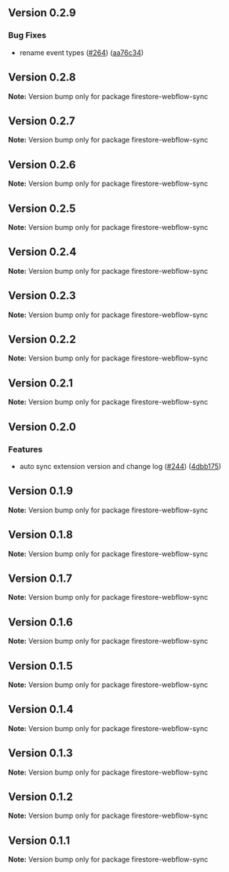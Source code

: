 ## Version 0.2.9

### Bug Fixes

- rename event types ([#264](https://github.com/simplycubed/extensions/issues/264)) ([aa76c34](https://github.com/simplycubed/extensions/commit/aa76c3457fb5e6700a7050fa26eb09e1f78d7add))

## Version 0.2.8

**Note:** Version bump only for package firestore-webflow-sync

## Version 0.2.7

**Note:** Version bump only for package firestore-webflow-sync

## Version 0.2.6

**Note:** Version bump only for package firestore-webflow-sync

## Version 0.2.5

**Note:** Version bump only for package firestore-webflow-sync

## Version 0.2.4

**Note:** Version bump only for package firestore-webflow-sync

## Version 0.2.3

**Note:** Version bump only for package firestore-webflow-sync

## Version 0.2.2

**Note:** Version bump only for package firestore-webflow-sync

## Version 0.2.1

**Note:** Version bump only for package firestore-webflow-sync

## Version 0.2.0

### Features

- auto sync extension version and change log ([#244](https://github.com/simplycubed/extensions/issues/244)) ([4dbb175](https://github.com/simplycubed/extensions/commit/4dbb17526fae5189a89164186fcf9866f555c7ea))

## Version 0.1.9

**Note:** Version bump only for package firestore-webflow-sync

## Version 0.1.8

**Note:** Version bump only for package firestore-webflow-sync

## Version 0.1.7

**Note:** Version bump only for package firestore-webflow-sync

## Version 0.1.6

**Note:** Version bump only for package firestore-webflow-sync

## Version 0.1.5

**Note:** Version bump only for package firestore-webflow-sync

## Version 0.1.4

**Note:** Version bump only for package firestore-webflow-sync

## Version 0.1.3

**Note:** Version bump only for package firestore-webflow-sync

## Version 0.1.2

**Note:** Version bump only for package firestore-webflow-sync

## Version 0.1.1

**Note:** Version bump only for package firestore-webflow-sync
